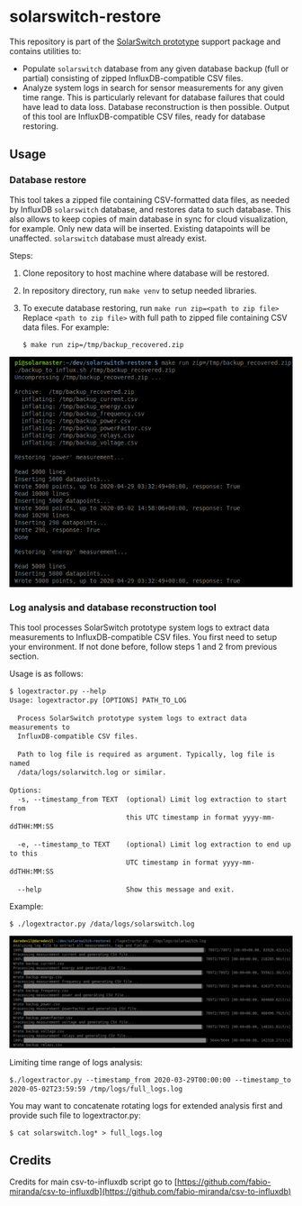 # solarswitch-restore
This repository is part of the [SolarSwitch prototype](https://twitter.com/bandaangosta/status/1179594894609981441) support package and contains utilities to:

  * Populate `solarswitch` database from any given database backup (full or partial) consisting of zipped InfluxDB-compatible CSV files.
  * Analyze system logs in search for sensor measurements for any given time range. This is particularly relevant for database failures that could have lead to data loss. Database reconstruction is then possible. Output of this tool are InfluxDB-compatible CSV files, ready for database restoring.

## Usage

### Database restore

This tool takes a zipped file containing CSV-formatted data files, as needed by InfluxDB `solarswitch` database, and restores data to such database. This also allows to keep copies of main database in sync for cloud visualization, for example.
Only new data will be inserted. Existing datapoints will be unaffected. `solarswitch` database must already exist.

Steps:

 1. Clone repository to host machine where database will be restored.
 2. In repository directory, run `make venv` to setup needed libraries.
 3. To execute database restoring, run `make run zip=<path to zip file>`
    Replace `<path to zip file>` with full path to zipped file containing CSV data files. For example:

        $ make run zip=/tmp/backup_recovered.zip

![Screenshot](img/make_run.png)

### Log analysis and database reconstruction tool

This tool processes SolarSwitch prototype system logs to extract data measurements to InfluxDB-compatible CSV files.
You first need to setup your environment. If not done before, follow steps 1 and 2 from previous section.

Usage is as follows:

    $ logextractor.py --help
    Usage: logextractor.py [OPTIONS] PATH_TO_LOG

      Process SolarSwitch prototype system logs to extract data measurements to
      InfluxDB-compatible CSV files.

      Path to log file is required as argument. Typically, log file is named
      /data/logs/solarwitch.log or similar.

    Options:
      -s, --timestamp_from TEXT  (optional) Limit log extraction to start from
                                 this UTC timestamp in format yyyy-mm-ddTHH:MM:SS

      -e, --timestamp_to TEXT    (optional) Limit log extraction to end up to this
                                 UTC timestamp in format yyyy-mm-ddTHH:MM:SS

      --help                     Show this message and exit.


Example:

    $ ./logextractor.py /data/logs/solarswitch.log

![Screenshot](img/logextractor.png)

Limiting time range of logs analysis:

    $./logextractor.py --timestamp_from 2020-03-29T00:00:00 --timestamp_to 2020-05-02T23:59:59 /tmp/logs/full_logs.log

You may want to concatenate rotating logs for extended analysis first and provide such file to logextractor.py:

    $ cat solarswitch.log* > full_logs.log


## Credits

Credits for main csv-to-influxdb script go to [https://github.com/fabio-miranda/csv-to-influxdb](https://github.com/fabio-miranda/csv-to-influxdb)
